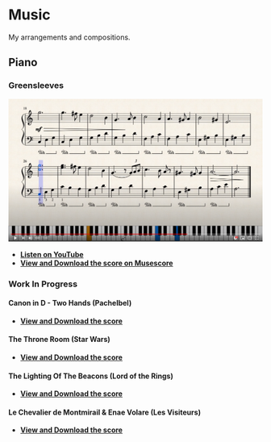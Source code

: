 # Music

My arrangements and compositions.


## Piano

### Greensleeves

[![Greensleeves for piano on youtube](Piano/Greensleeves/Thumbnail.png)](https://www.youtube.com/watch?v=c1goTidB1Es)

- [**Listen on YouTube**](https://www.youtube.com/watch?v=c1goTidB1Es)
- [**View and Download the score on Musescore**](https://musescore.com/dominiquemakowski/greensleeves)

### Work In Progress

#### Canon in D - Two Hands (Pachelbel)

- [**View and Download the score**](Piano/CanonD/CanonD_DominiqueMakowski.pdf)

#### The Throne Room (Star Wars)

- [**View and Download the score**](Piano/TheTroneRoom/TheTroneRoom_DominiqueMakowski.pdf)

#### The Lighting Of The Beacons (Lord of the Rings)

- [**View and Download the score**](Piano/LightingOfTheBeacons/LightingOfTheBeacons_DominiqueMakowski.pdf)

#### Le Chevalier de Montmirail \& Enae Volare (Les Visiteurs)

- [**View and Download the score**](Piano/LesVisiteurs/LesVisiteurs_DominiqueMakowski.pdf)